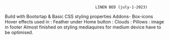                                             
                                            LINEN BED (july-1-2023)

Build with Bootsrtap & Basic CSS styling properties
Addons-  Box-icons 
Hover effects used in : Feather under Home button
                      : Clouds
                      : Pillows
                      : image in footer
Almost finished on styling mediaquires for medium device have to be optimised.       
               